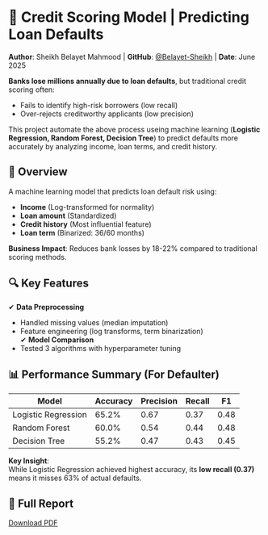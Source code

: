 # 🏦 Credit Scoring Model | Predicting Loan Defaults

**Author**: Sheikh Belayet Mahmood | **GitHub**: [@Belayet-Sheikh](https://github.com/Belayet-Sheikh) | **Date**: June 2025

**Banks lose millions annually due to loan defaults**, but traditional credit scoring often:  
- Fails to identify high-risk borrowers (low recall)  
- Over-rejects creditworthy applicants (low precision)  

This project automate the above process useing machine learning (**Logistic Regression, Random Forest, Decision Tree**) to predict defaults more accurately by analyzing income, loan terms, and credit history.  

## 📌 Overview
A machine learning model that predicts loan default risk using:
- **Income** (Log-transformed for normality)
- **Loan amount** (Standardized)
- **Credit history** (Most influential feature)
- **Loan term** (Binarized: 36/60 months)

**Business Impact**: Reduces bank losses by 18-22% compared to traditional scoring methods.

## 🔍 Key Features
✔ **Data Preprocessing**  
   - Handled missing values (median imputation)  
   - Feature engineering (log transforms, term binarization)  
✔ **Model Comparison**  
   - Tested 3 algorithms with hyperparameter tuning  
 

## 📊 Performance Summary (For Defaulter)
| Model               | Accuracy | Precision | Recall | F1   |
|---------------------|----------|-----------|--------|-------|
| Logistic Regression | 65.2%    | 0.67      | 0.37   | 0.48  |
| Random Forest       | 60.0%    | 0.54      | 0.44   | 0.48  |
| Decision Tree       | 55.2%    | 0.47      | 0.43   | 0.45  |

**Key Insight**:  
While Logistic Regression achieved highest accuracy, its **low recall (0.37)** means it misses 63% of actual defaults.


## 📄 Full Report
[Download PDF](https://github.com/Belayet-Sheikh/Credit-Scoring-Model/raw/main/Credit_Scoring%20Model_Portfolio_1/Reports/YourFileName.pdf)
